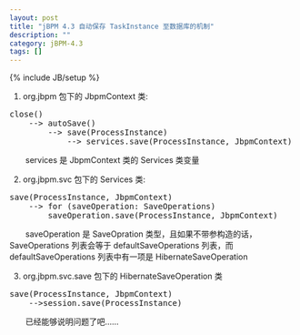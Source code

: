 ```yaml
---
layout: post
title: "jBPM 4.3 自动保存 TaskInstance 至数据库的机制"
description: ""
category: jBPM-4.3
tags: []
---
```

{% include JB/setup %}

1. org.jbpm 包下的 JbpmContext 类:

<pre class="prettyprint linenums">
close()  
    --> autoSave()  
        --> save(ProcessInstance)  
            --> services.save(ProcessInstance, JbpmContext)
</pre>

　　services 是 JbpmContext 类的 Services 类变量  

2. org.jbpm.svc 包下的 Services 类:

<pre class="prettyprint linenums">
save(ProcessInstance, JbpmContext)  
	--> for (saveOperation: SaveOperations)   
		saveOperation.save(ProcessInstance, JbpmContext)  
</pre>   

　　saveOperation 是 SaveOpration 类型，且如果不带参构造的话，SaveOperations 列表会等于 defaultSaveOperations 列表，而 defaultSaveOperations 列表中有一项是 HibernateSaveOperation

3. org.jbpm.svc.save 包下的 HibernateSaveOperation 类

<pre class="prettyprint linenums">
save(ProcessInstance, JbpmContext)  
	-->session.save(ProcessInstance)
</pre>

　　已经能够说明问题了吧……